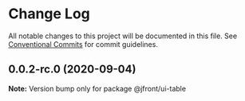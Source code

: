 # Change Log

All notable changes to this project will be documented in this file.
See [Conventional Commits](https://conventionalcommits.org) for commit guidelines.

## 0.0.2-rc.0 (2020-09-04)

**Note:** Version bump only for package @jfront/ui-table
